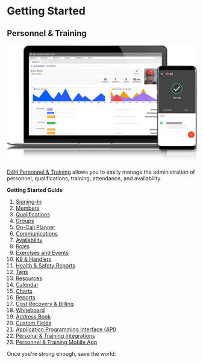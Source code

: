 # Getting Started

## Personnel & Training

![](../.gitbook/assets/image.png)

[D4H Personnel & Training](https://d4htechnologies.com/personnel-training) allows you to easily manage the administration of personnel, qualifications, training, attendance, and availability.



**Getting Started Guide**  
  


1. [Signing-In](https://support.d4h.org/d4h-personnel-training2/signing-in) 
2. [Members](https://support.d4h.org/d4h-incident-reporting/members) 
3. [Qualifications](https://support.d4h.org/d4h-personnel-training2/qualifications) 
4. [Groups](https://support.d4h.org/d4h-personnel-training2/groups) 
5. [On-Call Planner](https://support.d4h.org/d4h-personnel-training2/on-call-planner) 
6. [Communications](https://support.d4h.org/d4h-personnel-training2/communications) 
7. [Availability](https://support.d4h.org/d4h-personnel-training2/availability2) 
8. [Roles](https://support.d4h.org/d4h-personnel-training2/roles) 
9. [Exercises and Events](https://support.d4h.org/d4h-personnel-training2/exercises-and-events) 
10. [K9 & Handlers](https://support.d4h.org/d4h-personnel-training2/k9-handlers) 
11. [Health & Safety Reports](https://support.d4h.org/d4h-personnel-training2/health-safety-reports) 
12. [Tags](https://support.d4h.org/d4h-personnel-training2/tags3) 
13. [Resources](https://support.d4h.org/d4h-personnel-training2/resources) 
14. [Calendar](https://support.d4h.org/d4h-personnel-training2/calendar) 
15. [Charts](https://support.d4h.org/d4h-personnel-training2/charts3) 
16. [Reports](https://support.d4h.org/d4h-personnel-training2/reports3) 
17. [Cost Recovery & Billing](https://support.d4h.org/d4h-incident-reporting/cost-recovery-billing) 
18. [Whiteboard](https://support.d4h.org/personnel-and-training-whiteboard/whiteboard) 
19. [Address Book](https://support.d4h.org/d4h-personnel-training2/address-book) 
20. [Custom Fields](https://support.d4h.org/d4h-personnel-training2/custom-fields2) 
21. [Application Programming Interface \(API\)](https://support.d4h.org/d4h-incident-reporting/api-access) 
22. [Personal & Training Integrations](https://support.d4h.org/d4h-personnel-training2/integrations3) 
23. [Personnel & Training Mobile App](https://d4htechnologies.com/resources/mobile-apps)

Once you're strong enough, save the world:



